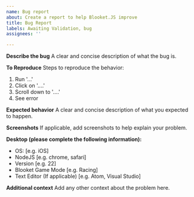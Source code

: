 ```yaml
---
name: Bug report
about: Create a report to help Blooket.JS improve
title: Bug Report
labels: Awaiting Validation, bug
assignees: ''

---
```


**Describe the bug**
A clear and concise description of what the bug is.

**To Reproduce**
Steps to reproduce the behavior:
1. Run '...'
2. Click on '....'
3. Scroll down to '....'
4. See error

**Expected behavior**
A clear and concise description of what you expected to happen.

**Screenshots**
If applicable, add screenshots to help explain your problem.

**Desktop (please complete the following information):**
 - OS: [e.g. iOS]
 - NodeJS [e.g. chrome, safari]
 - Version [e.g. 22]
 - Blooket Game Mode [e.g. Racing]
 - Text Editor (If applicable) [e.g. Atom, Visual Studio]

**Additional context**
Add any other context about the problem here.
